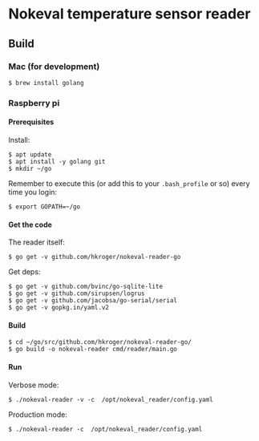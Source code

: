 # Nokeval temperature sensor reader

## Build

### Mac (for development)

```
$ brew install golang
```

### Raspberry pi

#### Prerequisites
Install:

```
$ apt update
$ apt install -y golang git
$ mkdir ~/go
```

Remember to execute this (or add this to your `.bash_profile` or so) every time you login:

```
$ export GOPATH=~/go
```

#### Get the code
The reader itself:

```
$ go get -v github.com/hkroger/nokeval-reader-go
```

Get deps:

```
$ go get -v github.com/bvinc/go-sqlite-lite
$ go get -v github.com/sirupsen/logrus
$ go get -v github.com/jacobsa/go-serial/serial
$ go get -v gopkg.in/yaml.v2
```

#### Build
```
$ cd ~/go/src/github.com/hkroger/nokeval-reader-go/
$ go build -o nokeval-reader cmd/reader/main.go
```

#### Run

Verbose mode:

```
$ ./nokeval-reader -v -c  /opt/nokeval_reader/config.yaml
```

Production mode:

```
$ ./nokeval-reader -c  /opt/nokeval_reader/config.yaml
```
